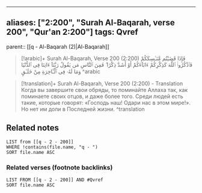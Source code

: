 
---
aliases: ["2:200", "Surah Al-Baqarah, verse 200", "Qur'an 2:200"]
tags: Qvref
---

parent:: [[q - Al-Baqarah (2)|Al-Baqarah]]

> [!arabic]+ Surah Al-Baqarah, Verse 200 (2:200)
> <span class="quran-arabic">فَإِذَا قَضَيْتُم مَّنَـٰسِكَكُمْ فَٱذْكُرُوا۟ ٱللَّهَ كَذِكْرِكُمْ ءَابَآءَكُمْ أَوْ أَشَدَّ ذِكْرًا ۗ فَمِنَ ٱلنَّاسِ مَن يَقُولُ رَبَّنَآ ءَاتِنَا فِى ٱلدُّنْيَا وَمَا لَهُۥ فِى ٱلْـَٔاخِرَةِ مِنْ خَلَـٰقٍ</span>
^arabic

> [!translation]+ Surah Al-Baqarah, Verse 200 (2:200) - Translation
> Когда вы завершите свои обряды, то поминайте Аллаха так, как поминаете своих отцов, и даже более того. Среди людей есть такие, которые говорят: «Господь наш! Одари нас в этом мире!». Но нет им доли в Последней жизни.
^translation



## Related notes
```dataview
LIST from [[q - 2 - 200]]
WHERE !contains(file.name, "q - ")
SORT file.name ASC
```

### Related verses (footnote backlinks)
```dataview
LIST FROM [[q - 2 - 200]] AND #Qvref
SORT file.name ASC
```

